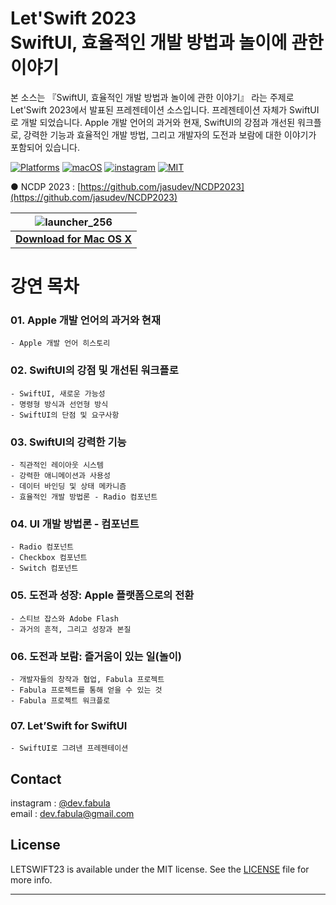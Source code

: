 # **Let'Swift 2023<br>SwiftUI, 효율적인 개발 방법과 놀이에 관한 이야기**
본 소스는 『SwiftUI, 효율적인 개발 방법과 놀이에 관한 이야기』 라는 주제로 Let'Swift 2023에서 발표된 프레젠테이션 소스입니다. 프레젠테이션 자체가 SwiftUI로 개발 되었습니다. Apple 개발 언어의 과거와 현재, SwiftUI의 강점과 개선된 워크플로, 강력한 기능과 효율적인 개발 방법, 그리고 개발자의 도전과 보람에 대한 이야기가 포함되어 있습니다.

[![Platforms](https://img.shields.io/badge/Platforms-macOS-blue?style=flat-square)](https://developer.apple.com/macOS)
[![macOS](https://img.shields.io/badge/macOS-12.0-blue.svg)](https://developer.apple.com/macOS)
[![instagram](https://img.shields.io/badge/instagram-@dev.fabula-orange.svg?style=flat-square)](https://www.instagram.com/dev.fabula)
[![MIT](https://img.shields.io/badge/licenses-MIT-red.svg)](https://opensource.org/licenses/MIT)  


● NCDP 2023 : [https://github.com/jasudev/NCDP2023](https://github.com/jasudev/NCDP2023)


| ![launcher_256](https://github.com/jasudev/LETSWIFT23/assets/1617304/a90f5953-e119-4ac7-8610-04bb0b8ed9fa) |
| :------------: |
| [**Download for Mac OS X**](https://github.com/jasudev/LETSWIFT23/raw/main/LETSWIFT23.zip) |


# **강연 목차**
### 01. Apple 개발 언어의 과거와 현재
	- Apple 개발 언어 히스토리
### 02. SwiftUI의 강점 및 개선된 워크플로
	- SwiftUI, 새로운 가능성
	- 명령형 방식과 선언형 방식
	- SwiftUI의 단점 및 요구사항
### 03. SwiftUI의 강력한 기능
	- 직관적인 레이아웃 시스템
	- 강력한 애니메이션과 사용성
	- 데이터 바인딩 및 상태 메카니즘
	- 효율적인 개발 방법론 - Radio 컴포넌트
### 04. UI 개발 방법론 - 컴포넌트
	- Radio 컴포넌트
	- Checkbox 컴포넌트
	- Switch 컴포넌트
### 05. 도전과 성장: Apple 플랫폼으로의 전환
	- 스티브 잡스와 Adobe Flash
	- 과거의 흔적, 그리고 성장과 본질
### 06. 도전과 보람: 즐거움이 있는 일(놀이)
	- 개발자들의 창작과 협업, Fabula 프로젝트
	- Fabula 프로젝트를 통해 얻을 수 있는 것
	- Fabula 프로젝트 워크플로
### 07. Let’Swift for SwiftUI
	- SwiftUI로 그려낸 프레젠테이션


## Contact
instagram : [@dev.fabula](https://www.instagram.com/dev.fabula)  
email : [dev.fabula@gmail.com](mailto:dev.fabula@gmail.com)

## License
LETSWIFT23 is available under the MIT license. See the [LICENSE](LICENSE) file for more info.

---------
